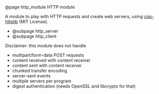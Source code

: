 @page http_module HTTP module

A module to play with HTTP requests and create web servers, using [cpp-httplib](https://github.com/yhirose/cpp-httplib) (MIT License).

* @subpage http_server
* @subpage http_client

Disclaimer: this module does not handle
* multipart/form-data POST requests
* content received with content receiver
* content sent with content receiver
* chunked transfer encoding
* server-sent events
* multiple servers per program
* digest authentication (needs OpenSSL and libcrypto for that)
